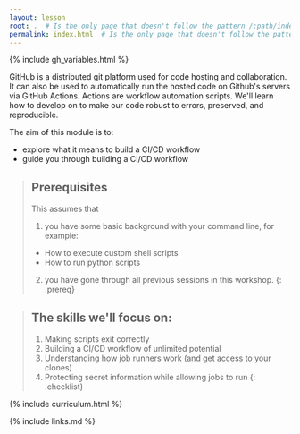 ```yaml
---
layout: lesson
root: .  # Is the only page that doesn't follow the pattern /:path/index.html
permalink: index.html  # Is the only page that doesn't follow the pattern /:path/index.html
---
```

{% include gh_variables.html %}

GitHub is a distributed git platform used for code hosting and collaboration. It can also be used to automatically run the hosted code on Github's servers via GitHub Actions. Actions are workflow automation scripts. We'll learn how to develop on to make our code robust to errors, preserved, and reproducible.

The aim of this module is to:
- explore what it means to build a CI/CD workflow
- guide you through building a CI/CD workflow

> ## Prerequisites
>
> This assumes that
> 1. you have some basic background with your command line, for example:
>   - How to execute custom shell scripts
>   - How to run python scripts
> 2. you have gone through all previous sessions in this workshop.
{: .prereq}

> ## The skills we'll focus on:
>
> 1.  Making scripts exit correctly
> 2.  Building a CI/CD workflow of unlimited potential
> 3.  Understanding how job runners work (and get access to your clones)
> 4.  Protecting secret information while allowing jobs to run
{: .checklist}

{% include curriculum.html %}

{% include links.md %}
